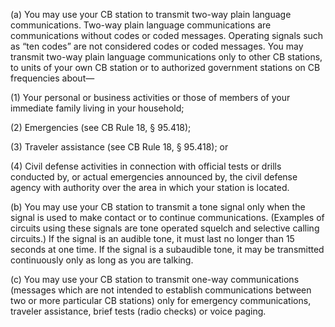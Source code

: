 (a) You may use your CB station to transmit two-way plain language communications. Two-way plain language communications are communications without codes or coded messages. Operating signals such as “ten codes” are not considered codes or coded messages. You may transmit two-way plain language communications only to other CB stations, to units of your own CB station or to authorized government stations on CB frequencies about—
                                    

(1) Your personal or business activities or those of members of your immediate family living in your household;

(2) Emergencies (see CB Rule 18, § 95.418);

(3) Traveler assistance (see CB Rule 18, § 95.418); or

(4) Civil defense activities in connection with official tests or drills conducted by, or actual emergencies announced by, the civil defense agency with authority over the area in which your station is located.

(b) You may use your CB station to transmit a tone signal only when the signal is used to make contact or to continue communications. (Examples of circuits using these signals are tone operated squelch and selective calling circuits.) If the signal is an audible tone, it must last no longer than 15 seconds at one time. If the signal is a subaudible tone, it may be transmitted continuously only as long as you are talking.

(c) You may use your CB station to transmit one-way communications (messages which are not intended to establish communications between two or more particular CB stations) only for emergency communications, traveler assistance, brief tests (radio checks) or voice paging.

